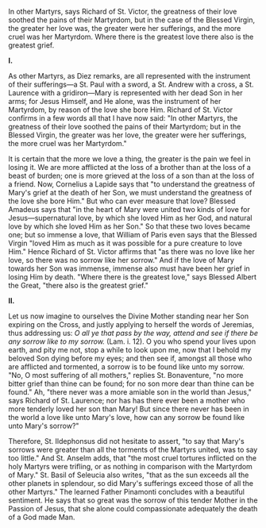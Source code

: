 
In other Martyrs, says Richard of St. Victor, the greatness of their love soothed the pains of their Martyrdom, but in the case of the Blessed Virgin, the greater her love was, the greater were her sufferings, and the more cruel was her Martyrdom. Where there is the greatest love there also is the greatest grief.

**I\.**

As other Martyrs, as Diez remarks, are all represented with the instrument of their sufferings—a St. Paul with a sword, a St. Andrew with a cross, a St. Laurence with a gridiron—Mary is represented with her dead Son in her arms; for Jesus Himself, and He alone, was the instrument of her Martyrdom, by reason of the love she bore Him. Richard of St. Victor confirms in a few words all that I have now said: \"In other Martyrs, the greatness of their love soothed the pains of their Martyrdom; but in the Blessed Virgin, the greater was her love, the greater were her sufferings, the more cruel was her Martyrdom.\"

It is certain that the more we love a thing, the greater is the pain we feel in losing it. We are more afflicted at the loss of a brother than at the loss of a beast of burden; one is more grieved at the loss of a son than at the loss of a friend. Now, Cornelius a Lapide says that \"to understand the greatness of Mary\'s grief at the death of her Son, we must understand the greatness of the love she bore Him.\" But who can ever measure that love? Blessed Amadeus says that \"in the heart of Mary were united two kinds of love for Jesus—supernatural love, by which she loved Him as her God, and natural love by which she loved Him as her Son.\" So that these two loves became one; but so immense a love, that William of Paris even says that the Blessed Virgin \"loved Him as much as it was possible for a pure creature to love Him.\" Hence Richard of St. Victor affirms that \"as there was no love like her love, so there was no sorrow like her sorrow.\" And if the love of Mary towards her Son was immense, immense also must have been her grief in losing Him by death. \"Where there is the greatest love,\" says Blessed Albert the Great, \"there also is the greatest grief.\"

**II\.**

Let us now imagine to ourselves the Divine Mother standing near her Son expiring on the Cross, and justly applying to herself the words of Jeremias, thus addressing us: *O all ye that pass by the way, attend and see if there be any sorrow like to my sorrow.* (Lam. i. 12). O you who spend your lives upon earth, and pity me not, stop a while to look upon me, now that I behold my beloved Son dying before my eyes; and then see if, amongst all those who are afflicted and tormented, a sorrow is to be found like unto my sorrow. \"No, O most suffering of all mothers,\" replies St. Bonaventure, \"no more bitter grief than thine can be found; for no son more dear than thine can be found.\" Ah, \"there never was a more amiable son in the world than Jesus,\" says Richard of St. Laurence; nor has has there ever been a mother who more tenderly loved her son than Mary! But since there never has been in the world a love like unto Mary\'s love, how can any sorrow be found like unto Mary\'s sorrow?\"

Therefore, St. Ildephonsus did not hesitate to assert, \"to say that Mary\'s sorrows were greater than all the torments of the Martyrs united, was to say too little.\" And St. Anselm adds, that \"the most cruel tortures inflicted on the holy Martyrs were trifling, or as nothing in comparison with the Martyrdom of Mary.\" St. Basil of Seleucia also writes, \"that as the sun exceeds all the other planets in splendour, so did Mary\'s sufferings exceed those of all the other Martyrs.\" The learned Father Pinamonti concludes with a beautiful sentiment. He says that so great was the sorrow of this tender Mother in the Passion of Jesus, that she alone could compassionate adequately the death of a God made Man.

